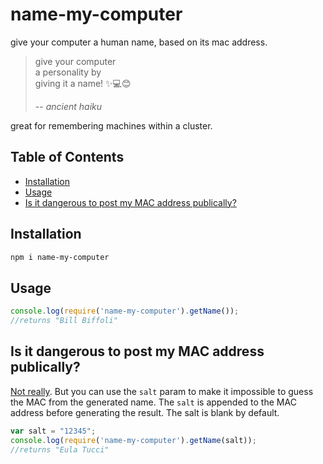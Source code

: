 # name-my-computer

give your computer a human name, based on its mac address. 


>give your computer<br/>
>a personality by<br/>
>giving it a name! ✨💻😊<br/>
> 
> -- <cite>ancient haiku</cite>

great for remembering machines within a cluster.

## Table of Contents

- [Installation](#installation)
- [Usage](#usage)
- [Is it dangerous to post my MAC address publically?](#is-it-dangerous-to-post-my-mac-address-publically)

## Installation

```sh
npm i name-my-computer
```

## Usage

```javascript
console.log(require('name-my-computer').getName());
//returns "Bill Biffoli"
```

## Is it dangerous to post my MAC address publically?

[Not really](https://security.stackexchange.com/questions/67893/is-it-dangerous-to-post-my-mac-address-publicly). But you can use the `salt` param to make it impossible to guess the MAC from the generated name. The `salt` is appended to the MAC address before generating the result. The salt is blank by default.

```javascript
var salt = "12345";
console.log(require('name-my-computer').getName(salt)); 
//returns "Eula Tucci"
```
